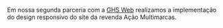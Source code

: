 <p>Em nossa segunda parceria com a <a href="http://www.ghsweb.com.br/">GHS Web</a> realizamos a implementação do design responsivo do site da revenda Ação Multimarcas.</p>

<img src="/images/projects/acao-multimarcas/home-desktop.png" class="img-responsive center-block" alt="">
<img src="/images/projects/acao-multimarcas/home-mobile.png" class="img-responsive center-block" alt="">
<img src="/images/projects/acao-multimarcas/internal.png" class="img-responsive center-block" alt="">